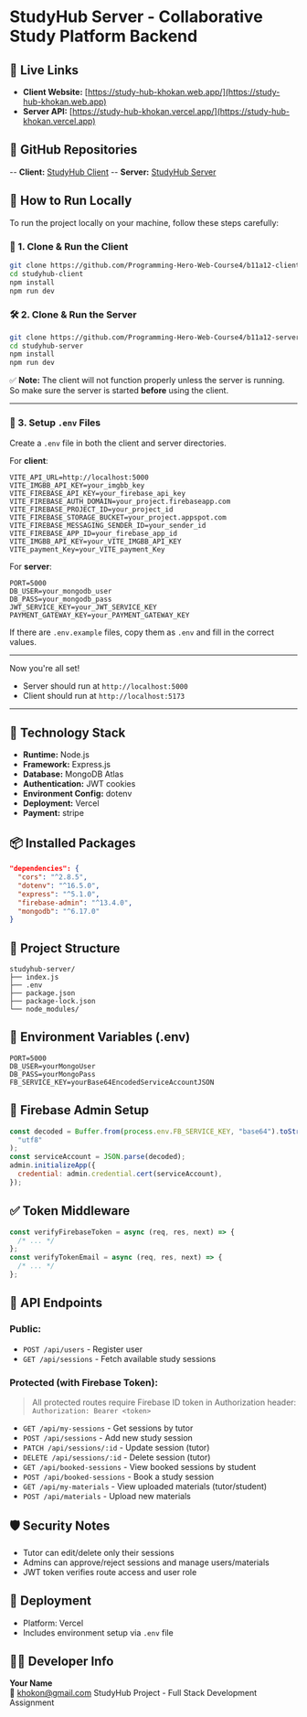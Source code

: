 # StudyHub Server - Collaborative Study Platform Backend

## 🚀 Live Links

- **Client Website:** [https://study-hub-khokan.web.app/](https://study-hub-khokan.web.app)
- **Server API:** [https://study-hub-khokan.vercel.app/](https://study-hub-khokan.vercel.app)

## 📁 GitHub Repositories

-- **Client:** [StudyHub Client](https://github.com/Programming-Hero-Web-Course4/b11a12-client-side-khokan)
-- **Server:** [StudyHub Server](https://github.com/Programming-Hero-Web-Course4/b11a12-server-side-khokan)

## 🧪 How to Run Locally

To run the project locally on your machine, follow these steps carefully:

### 🚀 1. Clone & Run the Client

```bash
git clone https://github.com/Programming-Hero-Web-Course4/b11a12-client-side-khokan.git
cd studyhub-client
npm install
npm run dev
```

### 🛠️ 2. Clone & Run the Server

```bash
git clone https://github.com/Programming-Hero-Web-Course4/b11a12-server-side-khokan.git
cd studyhub-server
npm install
npm run dev
```

✅ **Note:** The client will not function properly unless the server is running.  
So make sure the server is started **before** using the client.

---

### 🔐 3. Setup `.env` Files

Create a `.env` file in both the client and server directories.

For **client**:

```
VITE_API_URL=http://localhost:5000
VITE_IMGBB_API_KEY=your_imgbb_key
VITE_FIREBASE_API_KEY=your_firebase_api_key
VITE_FIREBASE_AUTH_DOMAIN=your_project.firebaseapp.com
VITE_FIREBASE_PROJECT_ID=your_project_id
VITE_FIREBASE_STORAGE_BUCKET=your_project.appspot.com
VITE_FIREBASE_MESSAGING_SENDER_ID=your_sender_id
VITE_FIREBASE_APP_ID=your_firebase_app_id
VITE_IMGBB_API_KEY=your_VITE_IMGBB_API_KEY
VITE_payment_Key=your_VITE_payment_Key
```

For **server**:

```
PORT=5000
DB_USER=your_mongodb_user
DB_PASS=your_mongodb_pass
JWT_SERVICE_KEY=your_JWT_SERVICE_KEY
PAYMENT_GATEWAY_KEY=your_PAYMENT_GATEWAY_KEY
```

If there are `.env.example` files, copy them as `.env` and fill in the correct values.

---

Now you're all set!

- Server should run at `http://localhost:5000`
- Client should run at `http://localhost:5173`

---

## 🔧 Technology Stack

- **Runtime:** Node.js
- **Framework:** Express.js
- **Database:** MongoDB Atlas
- **Authentication:** JWT cookies
- **Environment Config:** dotenv
- **Deployment:** Vercel
- **Payment:** stripe

## 📦 Installed Packages

```json
"dependencies": {
  "cors": "^2.8.5",
  "dotenv": "^16.5.0",
  "express": "^5.1.0",
  "firebase-admin": "^13.4.0",
  "mongodb": "^6.17.0"
}
```

## 📂 Project Structure

```
studyhub-server/
├── index.js
├── .env
├── package.json
├── package-lock.json
└── node_modules/
```

## 📃 Environment Variables (.env)

```
PORT=5000
DB_USER=yourMongoUser
DB_PASS=yourMongoPass
FB_SERVICE_KEY=yourBase64EncodedServiceAccountJSON
```

## 🔐 Firebase Admin Setup

```js
const decoded = Buffer.from(process.env.FB_SERVICE_KEY, "base64").toString(
  "utf8"
);
const serviceAccount = JSON.parse(decoded);
admin.initializeApp({
  credential: admin.credential.cert(serviceAccount),
});
```

## ✅ Token Middleware

```js
const verifyFirebaseToken = async (req, res, next) => {
  /* ... */
};
const verifyTokenEmail = async (req, res, next) => {
  /* ... */
};
```

## 🔢 API Endpoints

### Public:

- `POST /api/users` - Register user
- `GET /api/sessions` - Fetch available study sessions

### Protected (with Firebase Token):

> All protected routes require Firebase ID token in Authorization header:
> `Authorization: Bearer <token>`

- `GET /api/my-sessions` - Get sessions by tutor
- `POST /api/sessions` - Add new study session
- `PATCH /api/sessions/:id` - Update session (tutor)
- `DELETE /api/sessions/:id` - Delete session (tutor)
- `GET /api/booked-sessions` - View booked sessions by student
- `POST /api/booked-sessions` - Book a study session
- `GET /api/my-materials` - View uploaded materials (tutor/student)
- `POST /api/materials` - Upload new materials

## 🛡️ Security Notes

- Tutor can edit/delete only their sessions
- Admins can approve/reject sessions and manage users/materials
- JWT token verifies route access and user role

## 🚨 Deployment

- Platform: Vercel
- Includes environment setup via `.env` file

## 👨‍💼 Developer Info

**Your Name**  
📧 khokon@gmail.com
StudyHub Project - Full Stack Development Assignment
